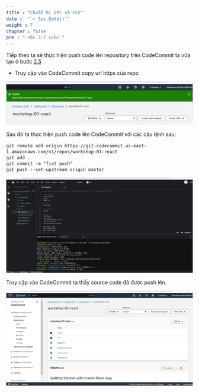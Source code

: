 ```yaml
---
title : "Chuẩn bị VPC và EC2"
date :  "`r Sys.Date()`" 
weight : 7
chapter : false
pre : " <b> 3.7 </b> "
---
```


Tiếp theo ta sẽ thực hiện push code lên repository trên CodeCommit ta vừa tạo ở bước [2.5](/2-prerequiste/2.5-createCodeCommit/)

- Truy cập vào CodeCommit copy url https của repo 

![IMAGE](/images/3-developmentEnvironment/3.7-pushCode/001-pushCode.png)

Sau đó ta thực hiện push code lên CodeCommit với các câu lệnh sau:
```shell
git remote add origin https://git-codecommit.us-east-1.amazonaws.com/v1/repos/workshop-01-react
git add .
git commit -m "fist push"
git push --set-upstream origin master
```
![IMAGE](/images/3-developmentEnvironment/3.7-pushCode/002-pushCode.png)

Truy cập vào CodeCommit ta thấy source code đã được push lên.

![IMAGE](/images/3-developmentEnvironment/3.7-pushCode/003-pushCode.png)